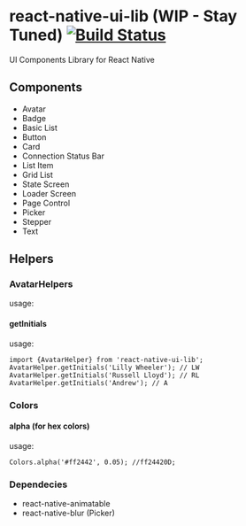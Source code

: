 # react-native-ui-lib (WIP - Stay Tuned) [![Build Status](https://travis-ci.org/wix/react-native-ui-lib.svg?branch=master)](https://travis-ci.org/wix/react-native-ui-lib)
UI Components Library for React Native 

## Components
- Avatar
- Badge
- Basic List
- Button
- Card
- Connection Status Bar
- List Item
- Grid List
- State Screen
- Loader Screen
- Page Control
- Picker 
- Stepper
- Text

## Helpers

### AvatarHelpers
usage: </br>


#### getInitials
usage: </br>
```
import {AvatarHelper} from 'react-native-ui-lib';
AvatarHelper.getInitials('Lilly Wheeler'); // LW
AvatarHelper.getInitials('Russell Lloyd'); // RL
AvatarHelper.getInitials('Andrew'); // A
```

### Colors
#### alpha (for hex colors)
usage: </br>
```
Colors.alpha('#ff2442', 0.05); //ff24420D;
```

### Dependecies 
- react-native-animatable
- react-native-blur (Picker)
